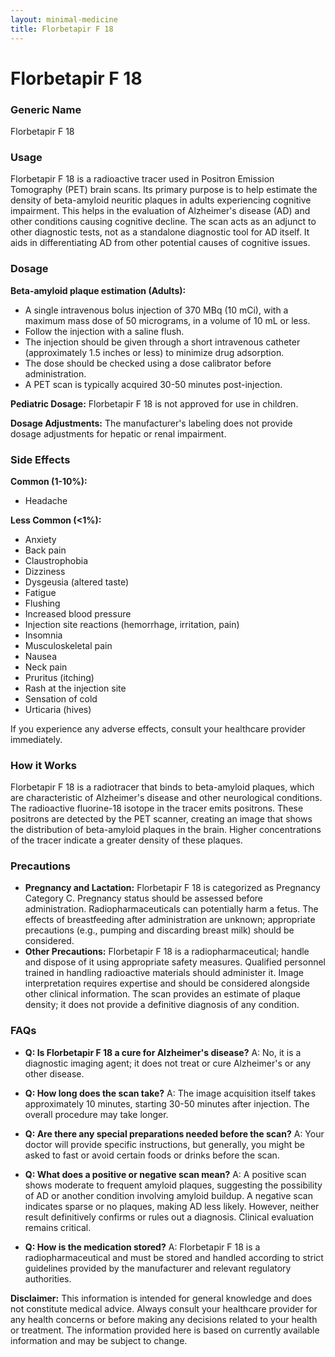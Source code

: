 ```yaml
---
layout: minimal-medicine
title: Florbetapir F 18
---
```


# Florbetapir F 18
### Generic Name
Florbetapir F 18

### Usage

Florbetapir F 18 is a radioactive tracer used in Positron Emission Tomography (PET) brain scans.  Its primary purpose is to help estimate the density of beta-amyloid neuritic plaques in adults experiencing cognitive impairment.  This helps in the evaluation of Alzheimer's disease (AD) and other conditions causing cognitive decline.  The scan acts as an adjunct to other diagnostic tests, not as a standalone diagnostic tool for AD itself.  It aids in differentiating AD from other potential causes of cognitive issues.

### Dosage

**Beta-amyloid plaque estimation (Adults):**

*   A single intravenous bolus injection of 370 MBq (10 mCi), with a maximum mass dose of 50 micrograms, in a volume of 10 mL or less.
*   Follow the injection with a saline flush.
*   The injection should be given through a short intravenous catheter (approximately 1.5 inches or less) to minimize drug adsorption.
*   The dose should be checked using a dose calibrator before administration.
*   A PET scan is typically acquired 30-50 minutes post-injection.

**Pediatric Dosage:** Florbetapir F 18 is not approved for use in children.

**Dosage Adjustments:** The manufacturer's labeling does not provide dosage adjustments for hepatic or renal impairment.

### Side Effects

**Common (1-10%):**

*   Headache

**Less Common (<1%):**

*   Anxiety
*   Back pain
*   Claustrophobia
*   Dizziness
*   Dysgeusia (altered taste)
*   Fatigue
*   Flushing
*   Increased blood pressure
*   Injection site reactions (hemorrhage, irritation, pain)
*   Insomnia
*   Musculoskeletal pain
*   Nausea
*   Neck pain
*   Pruritus (itching)
*   Rash at the injection site
*   Sensation of cold
*   Urticaria (hives)


If you experience any adverse effects, consult your healthcare provider immediately.

### How it Works

Florbetapir F 18 is a radiotracer that binds to beta-amyloid plaques, which are characteristic of Alzheimer's disease and other neurological conditions. The radioactive fluorine-18 isotope in the tracer emits positrons. These positrons are detected by the PET scanner, creating an image that shows the distribution of beta-amyloid plaques in the brain. Higher concentrations of the tracer indicate a greater density of these plaques.

### Precautions

* **Pregnancy and Lactation:** Florbetapir F 18 is categorized as Pregnancy Category C.  Pregnancy status should be assessed before administration.  Radiopharmaceuticals can potentially harm a fetus. The effects of breastfeeding after administration are unknown; appropriate precautions (e.g., pumping and discarding breast milk) should be considered.
* **Other Precautions:** Florbetapir F 18 is a radiopharmaceutical; handle and dispose of it using appropriate safety measures.  Qualified personnel trained in handling radioactive materials should administer it. Image interpretation requires expertise and should be considered alongside other clinical information.  The scan provides an estimate of plaque density; it does not provide a definitive diagnosis of any condition.

### FAQs

* **Q: Is Florbetapir F 18 a cure for Alzheimer's disease?**  A: No, it is a diagnostic imaging agent; it does not treat or cure Alzheimer's or any other disease.

* **Q: How long does the scan take?** A: The image acquisition itself takes approximately 10 minutes, starting 30-50 minutes after injection. The overall procedure may take longer.

* **Q: Are there any special preparations needed before the scan?** A: Your doctor will provide specific instructions, but generally, you might be asked to fast or avoid certain foods or drinks before the scan.

* **Q: What does a positive or negative scan mean?** A: A positive scan shows moderate to frequent amyloid plaques, suggesting the possibility of AD or another condition involving amyloid buildup.  A negative scan indicates sparse or no plaques, making AD less likely.  However, neither result definitively confirms or rules out a diagnosis.  Clinical evaluation remains critical.

* **Q: How is the medication stored?** A:  Florbetapir F 18 is a radiopharmaceutical and must be stored and handled according to strict guidelines provided by the manufacturer and relevant regulatory authorities.


**Disclaimer:** This information is intended for general knowledge and does not constitute medical advice. Always consult your healthcare provider for any health concerns or before making any decisions related to your health or treatment.  The information provided here is based on currently available information and may be subject to change.
